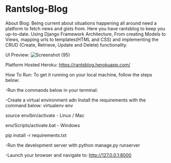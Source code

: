 # Rantslog-Blog
About Blog:
Being current about situations happening all around need a platform to fetch news and gists from. Here you have rantsblog to keep you up-to-date.
Using Django Framework Architecture, From creating Models to Views, mapping urls to templates(HTML and CSS) and implementing the CRUD (Create, Retrieve, Update and Delete)
functionality.

UI Preview:
![Screenshot (95)](https://user-images.githubusercontent.com/95058684/169855679-a2c9a896-067f-4706-bd12-198b9e166fe5.png)


Platform Hosted
Heroku: https://rantsblog.herokuapp.com/



How To Run:
To get it running on your local machine, follow the steps below:

-Run the commands below in your terminal:


-Create a virtual environment adn Install the requirements with the command below:
virtualenv env

source env/bin/activate - Linux / Mac

env/Scripts/activate.bat - Windows

pip install -r requirements.txt

-Run the development server with
python manage.py runserver

-Launch your browser and navigate to:
http://127.0.0.1:8000
